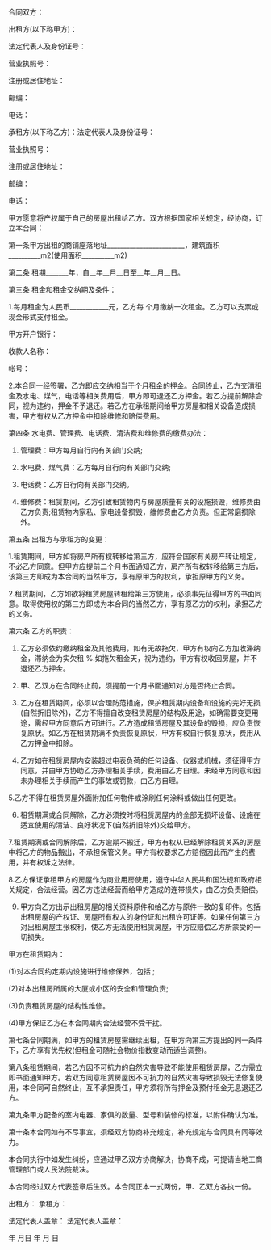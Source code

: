 
 


合同双方：


出租方(以下称甲方)：


法定代表人及身份证号：


营业执照号：


注册或居住地址：


邮编：


电话：


承租方(以下称乙方)：法定代表人及身份证号：


营业执照号：


注册或居住地址：


邮编：


电话：


甲方愿意将产权属于自己的房屋出租给乙方。双方根据国家相关规定，经协商，订立本合同：


第一条甲方出租的商铺座落地址________________________，建筑面积__________m2(使用面积__________m2)


第二条 租期_______年，自__年__月__日至__年__月__日。


第三条 租金和租金交纳期及条件：


1.每月租金为人民币____________元，乙方每 个月缴纳一次租金。乙方可以支票或现金形式支付租金。


甲方开户银行：


收款人名称：


帐号：


2.本合同一经签署，乙方即应交纳相当于个月租金的押金。合同终止，乙方交清租金及水电、煤气，电话等相关费用后，甲方即可退还乙方押金。若乙方提前解除合同，视为违约，押金不予退还。若乙方在承租期间给甲方房屋和相关设备造成损害，甲方有权从乙方押金中扣除维修和赔偿费用。


第四条 水电费、管理费、电话费、清洁费和维修费的缴费办法：


1. 管理费：甲方每月自行向有关部门交纳;


2. 水电费、煤气费：乙方每月自行向有关部门交纳;


3. 电话费：乙方自行向有关部门交纳。


4. 维修费：租赁期间，乙方引致租赁物内与房屋质量有关的设施损毁，维修费由乙方负责;租赁物内家私、家电设备损毁，维修费由乙方负责。但正常磨损除外。


第五条 出租方与承租方的变更：


1.租赁期间，甲方如将房产所有权转移给第三方，应符合国家有关房产转让规定，不必乙方同意。但甲方应提前二个月书面通知乙方，房产所有权转移给第三方后，该第三方即成为本合同的当然甲方，享有原甲方的权利，承担原甲方的义务。


2.租赁期间，乙方如欲将租赁房屋转租给第三方使用，必须事先征得甲方的书面同意。取得使用权的第三方即成为本合同的当然乙方，享有原乙方的权利，承担乙方的义务。


第六条 乙方的职责：


1. 乙方必须依约缴纳租金及其他费用，如有无故拖欠，甲方有权向乙方加收滞纳金，滞纳金为实欠租 %.如拖欠租金天，视为违约，甲方有权收回房屋，并不退还乙方押金。


2. 甲、乙双方在合同终止前，须提前一个月书面通知对方是否终止合同。


3. 乙方在租赁期间，必须以合理防范措施，保护租赁期内设备和设施的完好无损(自然折旧除外)，乙方不得擅自改变租赁房屋的结构及用途，如确需要变更用途，需经甲方同意后方可进行。乙方造成租赁房屋及其设备的毁损，应负责恢复原状。如乙方在租赁期满不负责恢复原状，甲方有权自行恢复原状，费用从乙方押金中扣除。


4. 乙方如在租赁房屋内安装超过电表负荷的任何设备、仪器或机械，须征得甲方同意，并由甲方协助乙方办理相关手续，费用由乙方自理。未经甲方同意和因未办理相关手续而产生的事故或罚款，由乙方自理。


5.乙方不得在租赁房屋外面附加任何物件或涂刷任何涂料或做出任何更改。


6. 租赁期满或合同解除，乙方必须按时将租赁房屋内的全部无损坏设备、设施在适宜使用的清洁、良好状况下(自然折旧除外)交给甲方。


7.租赁期满或合同解除后，乙方逾期不搬迁，甲方有权从已经解除租赁关系的房屋中将乙方的物品搬出，不承担保管义务。甲方有权要求乙方赔偿因此而产生的费用，并有权诉之法律。


8.乙方保证承租甲方的房屋作为商业用房使用，遵守中华人民共和国法规和政府相关规定，合法经营。因乙方违法经营而给甲方造成的连带损失，由乙方负责赔偿。


9. 甲方向乙方出示出租房屋的相关资料原件和给乙方与原件一致的复印件。包括出租房屋的产权证、房屋所有权人的身份证和出租许可证等。如果任何第三方对出租房屋主张权利，使乙方无法使用租赁房屋，甲方应赔偿乙方所蒙受的一切损失。


甲方在租赁期内：


(1)对本合同约定期内设施进行维修保养，包括 ;


(2)对本出租房所属的大厦或小区的安全和管理负责;


(3)负责租赁房屋的结构性维修。


(4)甲方保证乙方在本合同期内合法经营不受干扰。


第七条合同期满，如甲方的租赁房屋需继续出租，在甲方向第三方提出的同一条件下，乙方享有优先权(但租金可随社会物价指数变动而适当调整)。


第八条租赁期间，若乙方因不可抗力的自然灾害导致不能使用租赁房屋，乙方需立即书面通知甲方。若双方同意租赁房屋因不可抗力的自然灾害导致损毁无法修复使用，本合同可自然终止，互不承担责任，甲方须将所有押金及预付租金无息退还乙方。


第九条甲方配备的室内电器、家俱的数量、型号和装修的标准，以附件确认为准。


第十条本合同如有不尽事宜，须经双方协商补充规定，补充规定与合同具有同等效力。


本合同执行中如发生纠纷，应通过甲乙双方协商解决，协商不成，可提请当地工商管理部门或人民法院裁决。


本合同经过双方代表签章后生效。本合同正本一式两份，甲、乙双方各执一份。


出租方： 承租方：


法定代表人盖章： 法定代表人盖章：


年 月日 年 月 日
 


 

 
 
 
 
 
  


  
 

  


  


  
 
 
 
 

